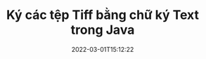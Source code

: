 ---
############################# Static ############################
layout: "auto-gen-signature"
date: 2022-03-01T15:12:22
draft: false
operation: Sign
signaturetype: Text
fileformat: Tiff
productName: Java
lang: vi
productCode: java
otherformats: pdf doc docx docm dot dotm dotx odt ott rtf xls xlsx xlsm xlsb csv ods ots xltx xltm ppt pptx pps ppsx odp otp potx potm pptm ppsm png jpg bmp gif tiff svg webp wmf
breadcrumb: Put Text signature on Tiff for Java

############################# Head ############################
head_title: "Tạo chữ ký điện tử Văn bản vào tệp Tiff với Java"
head_description: "Đặt Text eSignature vào tệp Tiff cho Java bằng cách sử dụng một vài dòng mã. Sử dụng API chữ ký tài liệu GroupDocs để ký hàng chục định dạng tệp."

############################# Header ############################
title: "Ký các tệp Tiff bằng chữ ký Text trong Java"
description: "Cách thêm Chữ ký Text bằng một vài dòng mã Java"
bg_image: "https://cms.admin.containerize.com/templates/aspose/App_Themes/V3/images/bg/header1.png"
bg_overlay: false
button:
    enable: true

############################# SubMenu ############################
submenu:
    enable: true

    left:
        img_alt: "GroupDocs.Signature for Java"
        image: "https://cms.admin.containerize.com/templates/groupdocs/images/product-logos/90x90-noborder/groupdocs-signature-java.png"
        product: "GroupDocs.Signature"
        platform: "Java"



############################# About ############################
about:
    enable: true
    title: "Giới thiệu về API GroupDocs.Signature for Java"
    content: |
        [GroupDocs.Signature for Java] (https://products.groupdocs.com/signature/java/) là một API phổ biến cho ký điện tử tài liệu kỹ thuật số. Các chữ ký như văn bản, hình ảnh, chứng chỉ kỹ thuật số, mã vạch, mã QR, tem hoặc siêu dữ liệu đều có sẵn. Chữ ký có thể được đặt trên các tệp PDF, tài liệu MS Word, sổ làm việc MS Excel, bản trình bày MS PowerPoint, tệp Adobe Photoshop và các định dạng hình ảnh khác nhau. Khách hàng có thể ký vào tài liệu của họ và cập nhật, tìm kiếm, xác minh, xóa hoặc xem trước các chữ ký điện tử đã được đưa vào các tài liệu đó. Hơn nữa, rất nhiều khả năng tùy chỉnh chữ ký được cung cấp.
    

############################# Steps ############################
steps:
    enable: true
    title_left: "Các bước để đăng nhập Tiff bằng Text trong Java"
    content_left: |
        [GroupDocs.Signature for Java] (https://products.groupdocs.com/signature/java/) cung cấp khả năng ký các tài liệu Tiff bằng chữ ký Text một cách nhanh chóng và dễ dàng.
        
        * Tạo một phiên bản của lớp Chữ ký cung cấp tệp Tiff phải ký dưới dạng đường dẫn hoặc luồng bộ nhớ
        * Khởi tạo lớp SignOptions và thiết lập tất cả dữ liệu được yêu cầu.
        * Gọi phương thức Signature.Sign () chuyển đầu ra tệp Tiff hoặc luồng bộ nhớ

    title_right: " yêu cầu hệ thống"
    content_right: |
        GroupDocs.Signature for Java được hỗ trợ trên tất cả các nền tảng và hệ điều hành chính. Trước khi thực hiện mã bên dưới, hãy đảm bảo rằng bạn đã cài đặt các điều kiện tiên quyết sau trên hệ thống của mình.

        * Hệ điều hành: Microsoft Windows, Linux, MacOS
        * Môi trường phát triển: NetBeans, Intellij IDEA, Eclipse, etc.
        * Java runtime: J2SE 6.0 and above
        * Nhận GroupDocs.Signature for Java mới nhất từ ​​[Maven] (https://repository.groupdocs.com/webapp/#/artifacts/browse/tree/General/repo/com/groupdocs/groupdocs-signature)
         
    code: |
        ```java    
                
        // Set up input Tiff file
        String filePath = "input.tiff";
        // Set up output file
        String outputFilePath = "output.tiff";

        // Instantiate Signature for input file
        Signature signature = new Signature(filePath);

        //Provide sign options
        TextSignOptions options = new TextSignOptions("John Smith");

        // set signature position
        options.setLeft(50);
        options.setTop(200);

        // sign Tiff document
        SignResult result = signature.sign(outputFilePath, options);

        ```

############################# Demos ############################
demos:
    enable: true
    title: "Ký tài liệu Tiff bằng Text Live Demo"
    content: |
       Ký tệp Tiff bằng nhiều chữ ký ngay bây giờ bằng cách truy cập trang web [GroupDocs.Signature App] (https://products.groupdocs.app/signature/family). Bản demo trực tuyến miễn phí đang chờ bạn.          

############################# More Formats ############################
more_formats:
    enable: true
    title: "Các chữ ký Text được hỗ trợ khác cho Java"
    content: |
        "Bạn cũng có thể ký Tiff bằng các loại chữ ký khác. Vui lòng xem danh sách bên dưới."
    format: 
       
       
back_to_top:
    enable: true
---